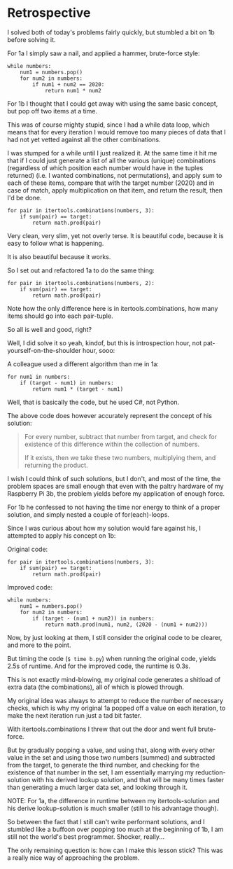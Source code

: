 # Retrospective #

I solved both of today's problems fairly quickly, but stumbled a bit on 1b before solving it.

For 1a I simply saw a nail, and applied a hammer, brute-force style:

    while numbers:
        num1 = numbers.pop()
        for num2 in numbers:
            if num1 + num2 == 2020:
                return num1 * num2

For 1b I thought that I could get away with using the same basic concept, but pop off two items at a time.

This was of course mighty stupid, since I had a while data loop, which means that for every iteration I would remove too many pieces of data that I had not yet vetted against all the other combinations.

I was stumped for a while until I just realized it. At the same time it hit me that if I could just generate a list of all the various (unique) combinations (regardless of which position each number would have in the tuples returned) (i.e. I wanted combinations, not permutations), and apply sum to each of these items, compare that with the target number (2020) and in case of match, apply multiplication on that item, and return the result, then I'd be done.

    for pair in itertools.combinations(numbers, 3):
        if sum(pair) == target:
            return math.prod(pair)

Very clean, very slim, yet not overly terse. It is beautiful code, because it is easy to follow what is happening.

It is also beautiful because it works.

So I set out and refactored 1a to do the same thing:

    for pair in itertools.combinations(numbers, 2):
        if sum(pair) == target:
            return math.prod(pair)

Note how the only difference here is in itertools.combinations, how many items should go into each pair-tuple.

So all is well and good, right?

Well, I did solve it so yeah, kindof, but this is introspection hour, not pat-yourself-on-the-shoulder hour, sooo:

A colleague used a different algorithm than me in 1a:

    for num1 in numbers:
        if (target - num1) in numbers:
            return num1 * (target - num1)

Well, that is basically the code, but he used C#, not Python.

The above code does however accurately represent the concept of his solution:

> For every number, subtract that number from target, and check for existence of this difference within the collection of numbers.
>
> If it exists, then we take these two numbers, multiplying them, and returning the product.

I wish I could think of such solutions, but I don't, and most of the time, the problem spaces are small enough that even with the paltry hardware of my Raspberry Pi 3b, the problem yields before my application of enough force.

For 1b he confessed to not having the time nor energy to think of a proper solution, and simply nested a couple of for(each)-loops.

Since I was curious about how my solution would fare against his, I attempted to apply his concept on 1b:

Original code:

    for pair in itertools.combinations(numbers, 3):
        if sum(pair) == target:
            return math.prod(pair)

Improved code:

    while numbers:
        num1 = numbers.pop()
        for num2 in numbers:
            if (target - (num1 + num2)) in numbers:
                return math.prod(num1, num2, (2020 - (num1 + num2)))

Now, by just looking at them, I still consider the original code to be clearer, and more to the point.

But timing the code (`$ time b.py`) when running the original code, yields 2.5s of runtime. And for the improved code, the runtime is 0.3s.

This is not exactly mind-blowing, my original code generates a shitload of extra data (the combinations), all of which is plowed through.

My original idea was always to attempt to reduce the number of necessary checks, which is why my original 1a popped off a value on each iteration, to make the next iteration run just a tad bit faster.

With itertools.combinations I threw that out the door and went full brute-force.

But by gradually popping a value, and using that, along with every other value in the set and using those two numbers (summed) and subtracted from the target, to generate the third number, and checking for the existence of that number in the set, I am essentially marrying my reduction-solution with his derived lookup solution, and that will be many times faster than generating a much larger data set, and looking through it.

NOTE: For 1a, the difference in runtime between my itertools-solution and his derive lookup-solution is much smaller (still to his advantage though).

So between the fact that I still can't write performant solutions, and I stumbled like a buffoon over popping too much at the beginning of 1b, I am still not the world's best programmer. Shocker, really...

The only remaining question is: how can I make this lesson stick? This was a really nice way of approaching the problem.
